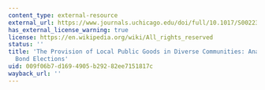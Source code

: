 ```yaml
---
content_type: external-resource
external_url: https://www.journals.uchicago.edu/doi/full/10.1017/S0022381611000776
has_external_license_warning: true
license: https://en.wikipedia.org/wiki/All_rights_reserved
status: ''
title: 'The Provision of Local Public Goods in Diverse Communities: Analyzing Municipal
  Bond Elections'
uid: 009f06b7-d169-4905-b292-82ee7151817c
wayback_url: ''
---
```

